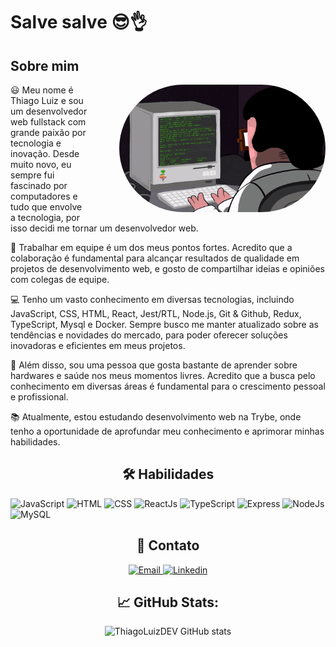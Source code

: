 <h1> Salve salve 😎👌</h1>

<h2>Sobre mim</h2>
<img src="https://github.com/ThiagoLuizDEV/ThiagoLuizDEV/blob/main/ezgif.com-crop.gif?raw=true" alt="programando" width="330" align="right" style="margin-left: 50px; border-radius: 150px;">
<p>😃 Meu nome é Thiago Luiz e sou um desenvolvedor web fullstack com grande paixão por tecnologia e inovação. Desde muito novo, eu sempre fui fascinado por computadores e tudo que envolve a tecnologia, por isso decidi me tornar um desenvolvedor web.</p>
<p>🤝 Trabalhar em equipe é um dos meus pontos fortes. Acredito que a colaboração é fundamental para alcançar resultados de qualidade em projetos de desenvolvimento web, e gosto de compartilhar ideias e opiniões com colegas de equipe.</p>
<p>💻 Tenho um vasto conhecimento em diversas tecnologias, incluindo JavaScript, CSS, HTML, React, Jest/RTL, Node.js, Git & Github, Redux, TypeScript, Mysql e Docker. Sempre busco me manter atualizado sobre as tendências e novidades do mercado, para poder oferecer soluções inovadoras e eficientes em meus projetos.</p>
<p>👊 Além disso, sou uma pessoa que gosta bastante de aprender sobre hardwares e saúde nos meus momentos livres. Acredito que a busca pelo conhecimento em diversas áreas é fundamental para o crescimento pessoal e profissional.</p>
<p>📚 Atualmente, estou estudando desenvolvimento web na Trybe, onde tenho a oportunidade de aprofundar meu conhecimento e aprimorar minhas habilidades.</p>


<h2 align="center">🛠️ Habilidades</h2>
<p>
  <img src="https://img.shields.io/badge/JavaScript-F7DF1E?style=for-the-badge&amp;logo=javascript&amp;logoColor=black" alt="JavaScript">
  <img src="https://img.shields.io/badge/HTML-E34F26?style=for-the-badge&amp;logo=html5&amp;logoColor=white" alt="HTML">
  <img src="https://img.shields.io/badge/CSS-1572B6?style=for-the-badge&amp;logo=css3&amp;logoColor=white" alt="CSS">
  <img src="https://img.shields.io/badge/ReactJs-61DAFB?style=for-the-badge&amp;logo=react&amp;logoColor=black" alt="ReactJs">
  <img src="https://img.shields.io/badge/TypeScript-3178C6?style=for-the-badge&amp;logo=typescript&amp;logoColor=white" alt="TypeScript">
  <img src="https://img.shields.io/badge/Express-000000?style=for-the-badge&amp;logo=express&amp;logoColor=white" alt="Express">
  <img src="https://img.shields.io/badge/Node.js-339933?style=for-the-badge&amp;logo=node.js&amp;logoColor=white" alt="NodeJs">
  <img src="https://img.shields.io/badge/MySQL-4479A1?style=for-the-badge&amp;logo=mysql&amp;logoColor=white" alt="MySQL">
</p>

<div align="center">
  <h2>📧 Contato</h2>
  <p>
    <a href="mailto:thiago-470@outlook.com">
      <img src="https://img.shields.io/badge/Microsoft%20Outlook-0078D4.svg?style=for-the-badge&logo=Microsoft-Outlook&logoColor=white" alt="Email">
    </a>
    <a href="https://www.linkedin.com/in/thiagoluizdev/" target="_blank">
      <img src="https://img.shields.io/badge/Linkedin-0077B5?style=for-the-badge&amp;logo=linkedin&amp;logoColor=white" alt="Linkedin">
    </a>
  </p>
</div>


<div align="center">

## 📈 GitHub Stats:
![ThiagoLuizDEV GitHub stats](https://github-readme-stats.vercel.app/api?username=ThiagoLuizDEV&show_icons=true&theme=radical)
</div>

